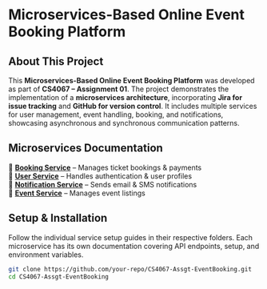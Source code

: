 #  Microservices-Based Online Event Booking Platform  

## About This Project  

This **Microservices-Based Online Event Booking Platform** was developed as part of **CS4067 – Assignment 01**. The project demonstrates the implementation of a **microservices architecture**, incorporating **Jira for issue tracking** and **GitHub for version control**. It includes multiple services for user management, event handling, booking, and notifications, showcasing asynchronous and synchronous communication patterns.  



## Microservices Documentation  

🔹 **[Booking Service](booking-service/README.md)** – Manages ticket bookings & payments  
🔹 **[User Service](user-service/README.md)** – Handles authentication & user profiles  
🔹 **[Notification Service](notification-service/README.md)** – Sends email & SMS notifications  
🔹 **[Event Service](event-service/README.md)** – Manages event listings  

##  Setup & Installation  

Follow the individual service setup guides in their respective folders. Each microservice has its own documentation covering API endpoints, setup, and environment variables.

```bash
git clone https://github.com/your-repo/CS4067-Assgt-EventBooking.git
cd CS4067-Assgt-EventBooking
